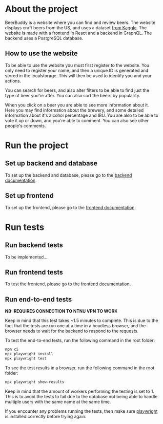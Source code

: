 # About the project

BeerBuddy is a website where you can find and review beers. The website displays craft beers from the US, and uses a dataset [from Kaggle](https://www.kaggle.com/datasets/nickhould/craft-cans/data). The website is made with a frontend in React and a backend in GraphQL. The backend uses a PostgreSQL database.

## How to use the website

To be able to use the website you must first register to the website. You only need to register your name, and then a unique ID is generated and stored in the localstorage. This will then be used to identify you and your actions.

You can search for beers, and also alter filters to be able to find just the type of beer you're after. You can also sort the beers by popularity.

When you click on a beer you are able to see more information about it. Here you may find information about the brewery, and some detailed information about it's alcohol percentage and IBU. You are also to be able to vote it up or down, and you're able to comment. You can also see other people's comments.

# Run the project

## Set up backend and database

To set up the backend and database, please go to the [backend documentation](./backend/README.md).

## Set up frontend

To set up the frontend, please go to the [frontend documentation](./frontend/README.md).

# Run tests

## Run backend tests

To be implemented...

## Run frontend tests

To test the frontend, please go to the [frontend documentation](./frontend/README.md).

## Run end-to-end tests

**NB: REQUIRES CONNECTION TO NTNU VPN TO WORK**

Keep in mind that this test takes ~1.5 minutes to complete. This is due to the fact that the tests are run one at a time in a headless browser, and the browser needs to wait for the backend to respond to the requests.

To test the end-to-end tests, run the following command in the root folder:

```bash
npm ci
npx playwright install
npx playwright test
```

To see the test results in a browser, run the following command in the root folder:

```bash
npx playwright show-results
```

Keep in mind that the amount of workers performing the testing is set to 1. This is to avoid the tests to fail due to the database not being able to handle multiple users with the same name at the same time.

If you encounter any problems running the tests, then make sure [playwright](https://playwright.dev/docs/intro) is installed correctly before trying again.

